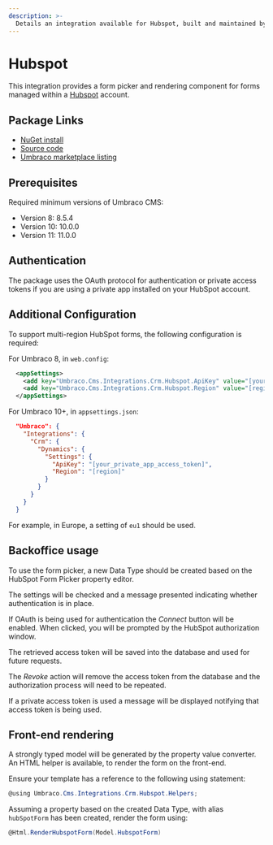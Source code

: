 ```yaml
---
description: >-
  Details an integration available for Hubspot, built and maintained by Umbraco HQ.
---
```


# Hubspot

This integration provides a form picker and rendering component for forms managed within a [Hubspot](https://www.hubspot.com/) account.

## Package Links

- [NuGet install](https://www.nuget.org/packages/Umbraco.Cms.Integrations.Crm.Hubspot)
- [Source code](https://github.com/umbraco/Umbraco.Cms.Integrations/tree/main/src/Umbraco.Cms.Integrations.Crm.Hubspot)
- [Umbraco marketplace listing](https://marketplace.umbraco.com/package/umbraco.cms.integrations.crm.hubspot)

## Prerequisites

Required minimum versions of Umbraco CMS:

- Version 8: 8.5.4
- Version 10: 10.0.0
- Version 11: 11.0.0

## Authentication

The package uses the OAuth protocol for authentication or private access tokens if you are using a private app installed on your HubSpot account.

## Additional Configuration

To support multi-region HubSpot forms, the following configuration is required:

For Umbraco 8, in `web.config`:

```xml
  <appSettings>
    <add key="Umbraco.Cms.Integrations.Crm.Hubspot.ApiKey" value="[your_private_app_access_token]" />
    <add key="Umbraco.Cms.Integrations.Crm.Hubspot.Region" value="[region]" />
  </appSettings>
```

For Umbraco 10+, in `appsettings.json`:

```json
  "Umbraco": {
    "Integrations": {
      "Crm": {
        "Dynamics": {
          "Settings": {
            "ApiKey": "[your_private_app_access_token]",
            "Region": "[region]"
          }
        }
      }
    }
  }
```

For example, in Europe, a setting of `eu1` should be used.

## Backoffice usage

To use the form picker, a new Data Type should be created based on the HubSpot Form Picker property editor.

The settings will be checked and a message presented indicating whether authentication is in place.

If OAuth is being used for authentication the _Connect_ button will be enabled. When clicked, you will be prompted by the HubSpot authorization window.

The retrieved access token will be saved into the database and used for future requests.

The _Revoke_ action will remove the access token from the database and the authorization process will need to be repeated.

If a private access token is used a message will be displayed notifying that access token is being used.

## Front-end rendering

A strongly typed model will be generated by the property value converter. An HTML helper is available, to render the form on the front-end.

Ensure your template has a reference to the following using statement:

```csharp
@using Umbraco.Cms.Integrations.Crm.Hubspot.Helpers;
```

Assuming a property based on the created Data Type, with alias `hubSpotForm` has been created, render the form using:

```csharp
@Html.RenderHubspotForm(Model.HubspotForm)
```

